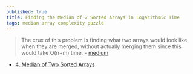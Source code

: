 ```yaml
---
published: true
title: Finding the Median of 2 Sorted Arrays in Logarithmic Time
tags: median array complexity puzzle
---
```

> The crux of this problem is finding what two arrays would look like when they are merged, without actually merging them since this would take O(n+m) time. - [medium](https://medium.com/@hazemu/finding-the-median-of-2-sorted-arrays-in-logarithmic-time-1d3f2ecbeb46)

- [4. Median of Two Sorted Arrays](https://leetcode.com/problems/median-of-two-sorted-arrays/)
